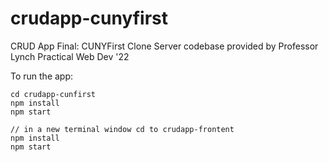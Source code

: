 # crudapp-cunyfirst
CRUD App Final: CUNYFirst Clone 
Server codebase provided by Professor Lynch
Practical Web Dev '22

To run the app:

```
cd crudapp-cunfirst 
npm install       
npm start

// in a new terminal window cd to crudapp-frontent 
npm install
npm start

```


